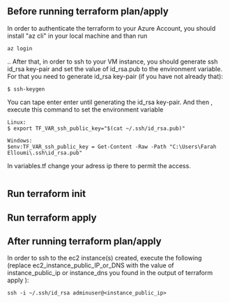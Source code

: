 ## Before running terraform plan/apply
In order to authenticate the terraform to your Azure Account, you should install "az cli" in your local machine and than run 
```
az login
```
..
After that, in order to ssh to your VM instance, you should generate ssh id_rsa key-pair and set the value of id_rsa.pub to the environment variable.
For that you need to generate id_rsa key-pair (if you have not already that):
```
$ ssh-keygen
```
You can tape enter enter until generating the id_rsa key-pair. And then , execute this command to set the environment variable
```
Linux:
$ export TF_VAR_ssh_public_key="$(cat ~/.ssh/id_rsa.pub)"

Windows: 
$env:TF_VAR_ssh_public_key = Get-Content -Raw -Path "C:\Users\Farah Elloumi\.ssh\id_rsa.pub"
```
In variables.tf change your adress ip there to permit the access.
```
```
## Run terraform init
## Run terraform apply
## After running terraform plan/apply
In order to ssh to the ec2 instance(s) created, execute the following (replace ec2_instance_public_IP_or_DNS with the value of instance_public_ip or instance_dns you found in the output of terraform apply ):
```
ssh -i ~/.ssh/id_rsa adminuser@<instance_public_ip>
```